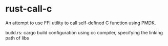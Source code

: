 # rust-call-c
An attempt to use FFI utility to call self-defined C function using PMDK. 

build.rs: cargo build configuration using cc compiler, specifying the linking path of libs

